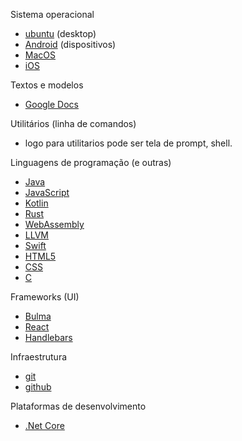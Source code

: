 Sistema operacional
- [ubuntu](https://design.ubuntu.com/brand/ubuntu-logo/) (desktop)
- [Android](https://commons.wikimedia.org/wiki/File:Android_robot.svg) (dispositivos)
- [MacOS](https://www.logospng.com/mac-os-wordmarksvg-wikimedia-commons-33394-png.html)
- [iOS](https://commons.wikimedia.org/w/index.php?search=apple+ios&title=Special%3ASearch&go=Go&ns0=1&ns6=1&ns12=1&ns14=1&ns100=1&ns106=1#/media/File:Apple_iOS_2013.png)

Textos e modelos
- [Google Docs](https://www.google.com/search?q=google+docs+logo&oq=google+docs+logo&aqs=chrome.0.69i59j0l2.15771j0j9&client=ms-android-samsung&sourceid=chrome-mobile&ie=UTF-8)

Utilitários (linha de comandos)

- logo para utilitarios pode ser tela de prompt, shell.

Linguagens de programação (e outras)
- [Java](https://en.wikipedia.org/wiki/Java_(programming_language)#/media/File:Java_programming_language_logo.svg)
- [JavaScript](https://commons.wikimedia.org/wiki/File:JavaScript-logo.png)
- [Kotlin](https://commons.m.wikimedia.org/wiki/File:Kotlin-logo.svg)
- [Rust](https://www.rust-lang.org/policies/media-guide)
- [WebAssembly](https://commons.wikimedia.org/wiki/File:Web_Assembly_Logo.svg)
- [LLVM](https://llvm.org/Logo.html)
- [Swift](https://developer.apple.com/swift/downloads/swift-logo.zip)
- [HTML5](https://en.wikipedia.org/wiki/HTML#/media/File:HTML5_logo_and_wordmark.svg)
- [CSS](https://en.wikipedia.org/wiki/Cascading_Style_Sheets#/media/File:CSS3_logo_and_wordmark.svg)
- [C](https://seeklogo.com/vector-logo/306166/c-programming-language) 

Frameworks (UI)
- [Bulma](https://github.com/jgthms/bulma/blob/master/docs/images/bulma-logo.png)
- [React](https://worldvectorlogo.com/logo/react)
- [Handlebars](https://handlebarsjs.com/)

Infraestrutura

- [git](https://git-scm.com/downloads/logos)
- [github](https://github.com/logos)


Plataformas de desenvolvimento

- [.Net Core](https://en.wikipedia.org/wiki/.NET_Core#/media/File:.NET_Core_Logo.svg)

